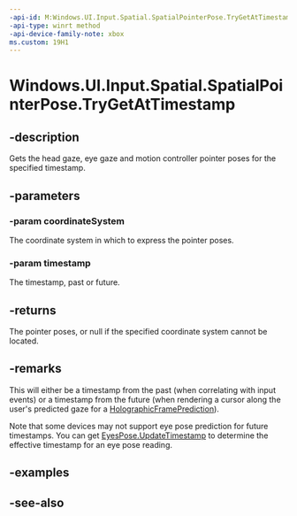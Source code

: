 ```yaml
---
-api-id: M:Windows.UI.Input.Spatial.SpatialPointerPose.TryGetAtTimestamp(Windows.Perception.Spatial.SpatialCoordinateSystem,Windows.Perception.PerceptionTimestamp)
-api-type: winrt method
-api-device-family-note: xbox
ms.custom: 19H1
---
```


<!-- Method syntax
public Windows.UI.Input.Spatial.SpatialPointerPose TryGetAtTimestamp(Windows.Perception.Spatial.SpatialCoordinateSystem coordinateSystem, Windows.Perception.PerceptionTimestamp timestamp)
-->

# Windows.UI.Input.Spatial.SpatialPointerPose.TryGetAtTimestamp

## -description

Gets the head gaze, eye gaze and motion controller pointer poses for the specified timestamp.

## -parameters

### -param coordinateSystem

The coordinate system in which to express the pointer poses.

### -param timestamp

The timestamp, past or future.

## -returns

The pointer poses, or null if the specified coordinate system cannot be located.

## -remarks

This will either be a timestamp from the past (when correlating with input events) or a timestamp from the future (when rendering a cursor along the user's predicted gaze for a [HolographicFramePrediction](../windows.graphics.holographic/holographicframeprediction.md)).

Note that some devices may not support eye pose prediction for future timestamps.  You can get [EyesPose.UpdateTimestamp](../windows.perception.people/eyespose_updatetimestamp.md) to determine the effective timestamp for an eye pose reading.

## -examples

## -see-also
